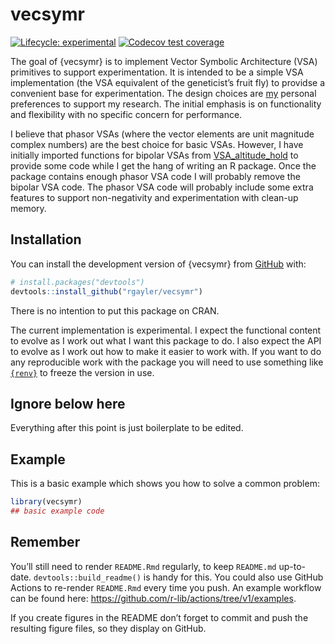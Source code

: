 
<!-- README.md is generated from README.Rmd. Please edit that file -->

# vecsymr

<!-- badges: start -->

[![Lifecycle:
experimental](https://img.shields.io/badge/lifecycle-experimental-orange.svg)](https://lifecycle.r-lib.org/articles/stages.html#experimental)
[![Codecov test
coverage](https://codecov.io/gh/rgayler/vecsymr/branch/main/graph/badge.svg)](https://app.codecov.io/gh/rgayler/vecsymr?branch=main)
<!-- badges: end -->

The goal of {vecsymr} is to implement Vector Symbolic Architecture (VSA)
primitives to support experimentation. It is intended to be a simple VSA
implementation (the VSA equivalent of the geneticist’s fruit fly) to
providse a convenient base for experimentation. The design choices are
[my](https://www.rossgayler.com) personal preferences to support my
research. The initial emphasis is on functionality and flexibility with
no specific concern for performance.

I believe that phasor VSAs (where the vector elements are unit magnitude
complex numbers) are the best choice for basic VSAs. However, I have
initially imported functions for bipolar VSAs from
[VSA_altitude_hold](https://github.com/rgayler/VSA_altitude_hold) to
provide some code while I get the hang of writing an R package. Once the
package contains enough phasor VSA code I will probably remove the
bipolar VSA code. The phasor VSA code will probably include some extra
features to support non-negativity and experimentation with clean-up
memory.

## Installation

You can install the development version of {vecsymr} from
[GitHub](https://github.com/) with:

``` r
# install.packages("devtools")
devtools::install_github("rgayler/vecsymr")
```

There is no intention to put this package on CRAN.

The current implementation is experimental. I expect the functional
content to evolve as I work out what I want this package to do. I also
expect the API to evolve as I work out how to make it easier to work
with. If you want to do any reproducible work with the package you will
need to use something like [`{renv}`](https://rstudio.github.io/renv/)
to freeze the version in use.

## Ignore below here

Everything after this point is just boilerplate to be edited.

## Example

This is a basic example which shows you how to solve a common problem:

``` r
library(vecsymr)
## basic example code
```

## Remember

You’ll still need to render `README.Rmd` regularly, to keep `README.md`
up-to-date. `devtools::build_readme()` is handy for this. You could also
use GitHub Actions to re-render `README.Rmd` every time you push. An
example workflow can be found here:
<https://github.com/r-lib/actions/tree/v1/examples>.

If you create figures in the README don’t forget to commit and push the
resulting figure files, so they display on GitHub.
